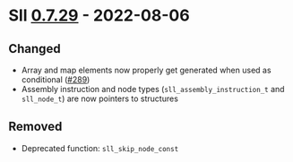 # Sll [0.7.29] - 2022-08-06

## Changed

- Array and map elements now properly get generated when used as conditional ([#289])
- Assembly instruction and node types (`sll_assembly_instruction_t` and `sll_node_t`) are now pointers to structures

## Removed

- Deprecated function: `sll_skip_node_const`

[0.7.29]: https://github.com/sl-lang/sll/compare/sll-v0.7.28...sll-v0.7.29
[#289]: https://github.com/sl-lang/sll/issues/289
